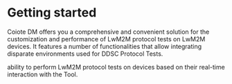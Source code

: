 # Getting started

Coiote DM offers you a comprehensive and convenient solution for the customization and performance of LwM2M protocol tests on LwM2M devices.
It features a number of functionalities that allow integrating disparate environments used for DDSC Protocol Tests.



ability to perform LwM2M protocol tests on devices based on their real-time interaction with the Tool.
